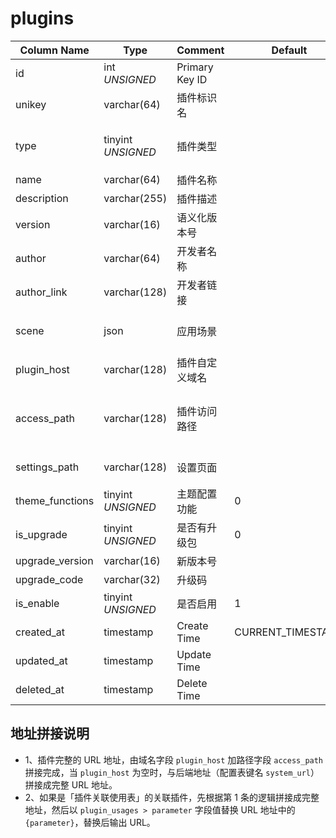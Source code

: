 # plugins

| Column Name | Type | Comment | Default | Null | Remark |
| --- | --- | --- | --- | --- | --- |
| id | int *UNSIGNED* | Primary Key ID |  | NO | Auto Increment |
| unikey | varchar(64) | 插件标识名 |  | NO | **唯一值**，大驼峰格式 |
| type | tinyint *UNSIGNED* | 插件类型  |  | NO | 1.扩展插件 / 2.控制面板 / 3.网站引擎 / 4.主题模板 |
| name | varchar(64) | 插件名称 |  | NO |  |
| description | varchar(255) | 插件描述  |  | NO |  |
| version | varchar(16) | 语义化版本号 |  | NO | 用于展示的版本号 |
| author | varchar(64) | 开发者名称 |  | NO |  |
| author_link | varchar(128) | 开发者链接 |  | YES |  |
| scene | json | 应用场景 |  | YES | 支持的应用场景参数<br>格式：`["apiKey","register"]` |
| plugin_host | varchar(128) | 插件自定义域名 |  | YES | http:// 或 https:// 开头，结尾不带 / |
| access_path | varchar(128) | 插件访问路径 |  | YES | 相对路径，支持变量名<br>当字段 `plugin_host` 为空时，与“后端域名”拼接成完整 URL |
| settings_path | varchar(128) | 设置页面 |  | YES | 相对路径，为空代表没有设置页面 |
| theme_functions | tinyint *UNSIGNED* | 主题配置功能 | 0 | NO | 0.无 / 1.有 |
| is_upgrade | tinyint *UNSIGNED* | 是否有升级包 | 0 | NO | 0.无 / 1.有 |
| upgrade_version | varchar(16) | 新版本号 |  | YES |  |
| upgrade_code | varchar(32) | 升级码 |  | YES | 官方应用市场升级凭证 |
| is_enable | tinyint *UNSIGNED* | 是否启用 | 1 | NO | 0.停用 / 1.启用 |
| created_at | timestamp | Create Time | CURRENT_TIMESTAMP | NO  |  |
| updated_at | timestamp | Update Time |  | NO  |  |
| deleted_at | timestamp | Delete Time |  | YES |  |

## 地址拼接说明

- 1、插件完整的 URL 地址，由域名字段 `plugin_host` 加路径字段 `access_path` 拼接完成，当 `plugin_host` 为空时，与后端地址（配置表键名 `system_url`）拼接成完整 URL 地址。
- 2、如果是「插件关联使用表」的关联插件，先根据第 1 条的逻辑拼接成完整地址，然后以 `plugin_usages > parameter` 字段值替换 URL 地址中的 `{parameter}`，替换后输出 URL。
